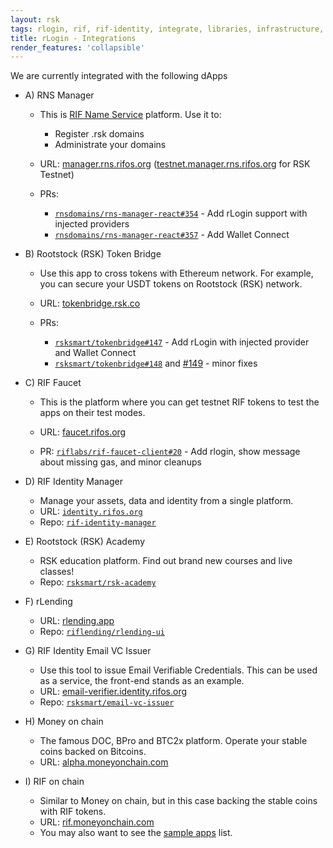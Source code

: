 ```yaml
---
layout: rsk
tags: rlogin, rif, rif-identity, integrate, libraries, infrastructure, mobile, protocols, mvp, design, rbtc, defi, decentralized, quick-start, guides, tutorial, networks, dapps, tools, rsk, ethereum, smart-contracts, install, get-started, how-to, mainnet, testnet, contracts, wallets, web3, crypto
title: rLogin - Integrations
render_features: 'collapsible'
---
```


We are currently integrated with the following dApps

[](#top "collapsible")
- A) RNS Manager
  * This is [RIF Name Service](/rif/rns) platform. Use it to:
    - Register .rsk domains
    - Administrate your domains

  * URL: [manager.rns.rifos.org](https://manager.rns.rifos.org/) ([testnet.manager.rns.rifos.org](https://testnet.manager.rns.rifos.org/) for RSK Testnet)

  * PRs:
    - [`rnsdomains/rns-manager-react#354`](https://github.com/rnsdomains/rns-manager-react/pull/354) - Add rLogin support with injected providers
    - [`rnsdomains/rns-manager-react#357`](https://github.com/rnsdomains/rns-manager-react/pull/357) - Add Wallet Connect

- B) Rootstock (RSK) Token Bridge
  * Use this app to cross tokens with Ethereum network. For example, you can secure your USDT tokens on Rootstock (RSK) network.

  * URL: [tokenbridge.rsk.co](https://tokenbridge.rsk.co/)

  * PRs:
    - [`rsksmart/tokenbridge#147`](https://github.com/rsksmart/tokenbridge/pull/147) - Add rLogin with injected provider and Wallet Connect
    - [`rsksmart/tokenbridge#148`](https://github.com/rsksmart/tokenbridge/pull/148) and [#149](https://github.com/rsksmart/tokenbridge/pull/149) - minor fixes

- C) RIF Faucet
  * This is the platform where you can get testnet RIF tokens to test the apps on their test modes.

  * URL: [faucet.rifos.org](https://faucet.rifos.org/)

  * PR: [`riflabs/rif-faucet-client#20`](https://github.com/riflabs/rif-faucet-client/pull/20) - Add rlogin, show message about missing gas, and minor cleanups

- D) RIF Identity Manager
  * Manage your assets, data and identity from a single platform.
  * URL: [`identity.rifos.org`](https://identity.rifos.org/)
  * Repo: [`rif-identity-manager`](https://github.com/rsksmart/rif-identity-manager)

- E) Rootstock (RSK) Academy
  * RSK education platform. Find out brand new courses and live classes!
  * Repo: [`rsksmart/rsk-academy`](https://github.com/rsksmart/rsk-academy)

- F) rLending
  * URL: [rlending.app](https://rlending.app/)
  * Repo: [`riflending/rlending-ui`](https://github.com/riflending/rlending-ui)

- G) RIF Identity Email VC Issuer
  * Use this tool to issue Email Verifiable Credentials. This can be used as a service, the front-end stands as an example.
  * URL: [email-verifier.identity.rifos.org](https://email-verifier.identity.rifos.org/)
  * Repo: [`rsksmart/email-vc-issuer`](https://github.com/rsksmart/email-vc-issuer)

- H) Money on chain
  * The famous DOC, BPro and BTC2x platform. Operate your stable coins backed on Bitcoins.
  * URL: [alpha.moneyonchain.com](https://alpha.moneyonchain.com/)

- I) RIF on chain
  * Similar to Money on chain, but in this case backing the stable coins with RIF tokens.
  * URL: [rif.moneyonchain.com](https://rif.moneyonchain.com/)
  * You may also want to see the [sample apps](/rif/rlogin/samples) list.
